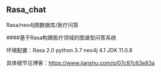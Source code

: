 ## Rasa_chat


Rasa/neo4j图数据库/医疗问答


####基于Rasa构建医疗领域的图谱型问答系统


环境配置：Rasa 2.0   python 3.7   neo4j 4.1   JDK 11.0.8


具体细节见博客：https://www.jianshu.com/p/07c87c63e83a



